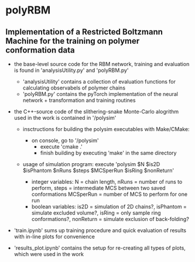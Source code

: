 # polyRBM
## Implementation of a Restricted Boltzmann Machine for the training on polymer conformation data


- the base-level source code for the RBM network, training and evaluation is found in 'analysisUtility.py' and 'polyRBM.py'
    - 'analysisUtility' contains a collection of evaluation functions for calculating observabels of polymer chains
    - 'polyRBM.py' contains the pyTorch implementation of the neural network + transformation and training routines

- the C++-source code of the slithering-snake Monte-Carlo alogrithm used in the work is contained in '/polysim'
    - insctructions for building the polysim executables with Make/CMake:
        - on console, go to '/polysim'
             - execute 'cmake .'
             - finish building by executing 'make' in the same directory
             
     - usage of simulation program: execute 'polysim $N $is2D $isPhantom $nRuns $steps $MCSperRun $isRing $nonReturn'
         - integer variables: N = chain length, nRuns = number of runs to perform, steps = intermediate MCS between two saved conformations MCSperRun = number of MCS to perform for one run
         - boolean variables: is2D = simulation of 2D chains?, isPhantom = simulate excluded volume?, isRing = only sample ring conformations?, nonReturn = simulate exclusion of back-folding?

- 'train.ipynb' sums up training procedure and quick evaluation of results with in-line plots for convenience
- 'results_plot.ipynb' contains the setup for re-creating all types of plots, which were used in the work
